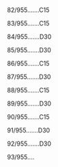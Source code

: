 82/955.......C15 


83/955.......C15 


84/955.......D30 


85/955.......D30 


86/955.......C15 


87/955.......D30 


88/955.......C15 


89/955.......D30 


90/955.......C15 


91/955.......D30 


92/955.......D30 


93/955.... 

